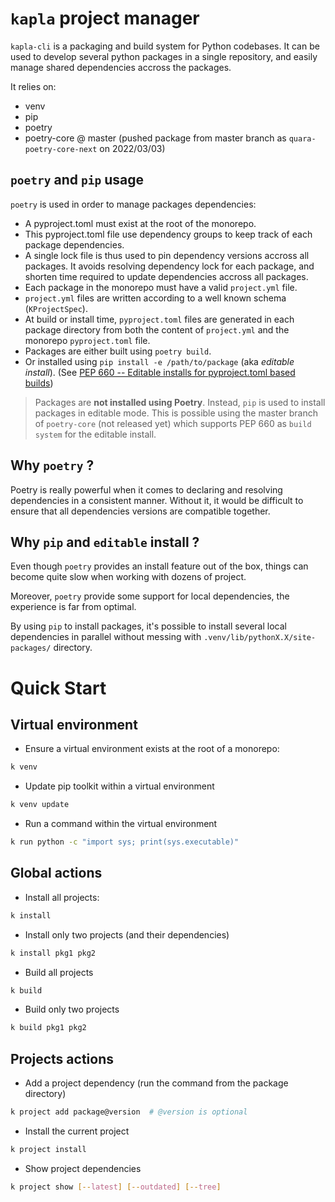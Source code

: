 # `kapla` project manager

`kapla-cli` is a packaging and build system for Python codebases. It can be used to develop several python packages in a single repository, and easily manage shared dependencies accross the packages.

It relies on:
  - venv
  - pip
  - poetry
  - poetry-core @ master (pushed package from master branch as `quara-poetry-core-next` on 2022/03/03)

## `poetry` and `pip` usage

`poetry` is used in order to manage packages dependencies:

- A pyproject.toml must exist at the root of the monorepo.
- This pyproject.toml file use dependency groups to keep track of each package dependencies.
- A single lock file is thus used to pin dependency versions accross all packages. 
    It avoids resolving dependency lock for each package, and shorten time required to update dependencies accross all packages.
- Each package in the monorepo must have a valid `project.yml` file.
- `project.yml` files are written according to a well known schema  (`KProjectSpec`).
- At build or install time, `pyproject.toml` files are generated in each package directory from both the content of `project.yml` and the monorepo `pyproject.toml` file.
- Packages are either built using `poetry build`.
- Or installed using `pip install -e /path/to/package` (aka *editable install*). (See [PEP 660 -- Editable installs for pyproject.toml based builds](https://www.python.org/dev/peps/pep-0660/))

> Packages are **not installed using Poetry**. Instead, `pip` is used to install packages in editable mode. This is possible using the master branch of `poetry-core` (not released yet)  which supports PEP 660 as `build system` for the editable install.

## Why `poetry` ?

Poetry is really powerful when it comes to declaring and resolving dependencies in a consistent manner. Without it, it would be difficult to ensure that all dependencies versions are compatible together.

## Why `pip` and `editable` install ?

Even though `poetry` provides an install feature out of the box, things can become quite slow when working with dozens of project.

Moreover, `poetry` provide some support for local dependencies, the experience is far from optimal.

By using `pip` to install packages, it's possible to install several local dependencies in parallel without messing with `.venv/lib/pythonX.X/site-packages/` directory.

# Quick Start

## Virtual environment

- Ensure a virtual environment exists at the root of a monorepo:

```bash
k venv
```

- Update pip toolkit within a virtual environment

```bash
k venv update
```

- Run a command within the virtual environment

```bash
k run python -c "import sys; print(sys.executable)"
```

## Global actions

- Install all projects:

```bash
k install
```

- Install only two projects (and their dependencies)

```bash
k install pkg1 pkg2
```

- Build all projects

```bash
k build
```

- Build only two projects

```bash
k build pkg1 pkg2
```

## Projects actions

- Add a project dependency (run the command from the package directory)

```bash
k project add package@version  # @version is optional
```

- Install the current project

```bash
k project install
```

- Show project dependencies

```bash
k project show [--latest] [--outdated] [--tree]
```

